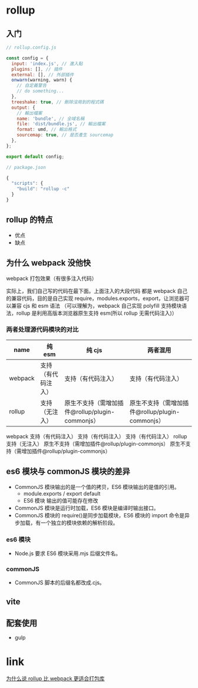 # rollup

## 入门

```js
// rollup.config.js

const config = {
  input: 'index.js', // 進入點
  plugins: [], // 插件
  external: [], // 外部插件
  onwarn(warning, warn) {
    // 自定義警告
    // do something...
  },
  treeshake: true, // 刪除沒用到的程式碼
  output: {
    // 輸出檔案
    name: 'bundle', // 全域名稱
    file: 'dist/bundle.js', // 輸出檔案
    format: umd, // 輸出格式
    sourcemap: true, // 是否產生 sourcemap
  },
};

export default config;

// package.json

{
  "scripts": {
    "build": "rollup -c"
  }
}
```

## rollup 的特点

- 优点
- 缺点

## 为什么 webpack 没他快

webpack 打包效果（有很多注入代码）

实际上，我们自己写的代码在最下面。上面注入的大段代码 都是 webpack 自己的兼容代码，目的是自己实现 require，modules.exports，export，让浏览器可以兼容 cjs 和 esm 语法
（可以理解为，webpack 自己实现 polyfill 支持模块语法，rollup 是利用高版本浏览器原生支持 esm(所以 rollup 无需代码注入)）

### 两者处理源代码模块的对比

| name    | 纯 esm             | 纯 cjs                                          | 两者混用                                        |
| ------- | ------------------ | ----------------------------------------------- | ----------------------------------------------- |
| webpack | 支持（有代码注入） | 支持（有代码注入）                              | 支持（有代码注入）                              |
| rollup  | 支持（无注入）     | 原生不支持（需增加插件@rollup/plugin-commonjs） | 原生不支持（需增加插件@rollup/plugin-commonjs） |

webpack 支持（有代码注入） 支持（有代码注入） 支持（有代码注入）
rollup 支持（无注入） 原生不支持（需增加插件@rollup/plugin-commonjs） 原生不支持（需增加插件@rollup/plugin-commonjs）

## es6 模块与 commonJS 模块的差异

- CommonJS 模块输出的是一个值的拷贝，ES6 模块输出的是值的引用。
  - module.exports / export default
  - ES6 模块 输出的值可能存在修改
- CommonJS 模块是运行时加载，ES6 模块是编译时输出接口。
- CommonJS 模块的 require()是同步加载模块，ES6 模块的 import 命令是异步加载，有一个独立的模块依赖的解析阶段。

### es6 模块

- Node.js 要求 ES6 模块采用.mjs 后缀文件名。

### commonJS

- CommonJS 脚本的后缀名都改成.cjs。

## vite

## 配套使用

- gulp

# link

[为什么说 rollup 比 webpack 更适合打包库](https://segmentfault.com/a/1190000038708512)
